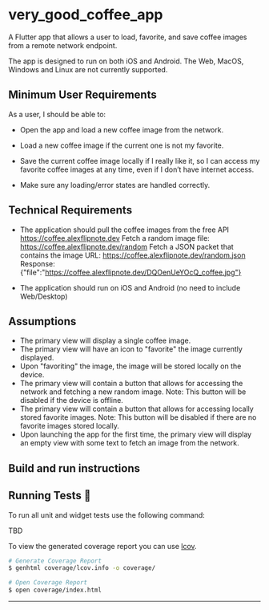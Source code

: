# very_good_coffee_app

A Flutter app that allows a user to load, favorite, and save coffee images from a remote network
endpoint.

The app is designed to run on both iOS and Android.
The Web, MacOS, Windows and Linux are not currently supported.

## Minimum User Requirements

As a user, I should be able to:

- Open the app and load a new coffee image from the network.

- Load a new coffee image if the current one is not my favorite.

- Save the current coffee image locally if I really like it, so I can access my
  favorite coffee images at any time, even if I don’t have internet access.

- Make sure any loading/error states are handled correctly.

## Technical Requirements

- The application should pull the coffee images from the free API https://coffee.alexflipnote.dev
  Fetch a random image file: https://coffee.alexflipnote.dev/random
  Fetch a JSON packet that contains the image URL: https://coffee.alexflipnote.dev/random.json
  Response: {"file":"https://coffee.alexflipnote.dev/DQOenUeYOcQ_coffee.jpg"}

- The application should run on iOS and Android (no need to include Web/Desktop)

## Assumptions

- The primary view will display a single coffee image.
- The primary view will have an icon to "favorite" the image currently displayed.
- Upon "favoriting" the image, the image will be stored locally on the device.
- The primary view will contain a button that allows for accessing the network and fetching
  a new random image. Note: This button will be disabled if the device is offline.
- The primary view will contain a button that allows for accessing locally stored favorite images.
  Note: This button will be disabled if there are no favorite images stored locally.
- Upon launching the app for the first time, the primary view will display an empty view with some
  text to fetch an image from the network.

## Build and run instructions

## Running Tests 🧪

To run all unit and widget tests use the following command:

TBD

To view the generated coverage report you can
use [lcov](https://github.com/linux-test-project/lcov).

```sh
# Generate Coverage Report
$ genhtml coverage/lcov.info -o coverage/

# Open Coverage Report
$ open coverage/index.html
```

---

